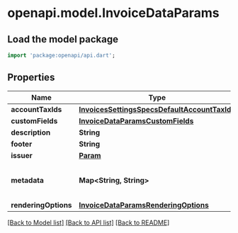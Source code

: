 # openapi.model.InvoiceDataParams

## Load the model package
```dart
import 'package:openapi/api.dart';
```

## Properties
Name | Type | Description | Notes
------------ | ------------- | ------------- | -------------
**accountTaxIds** | [**InvoicesSettingsSpecsDefaultAccountTaxIds**](InvoicesSettingsSpecsDefaultAccountTaxIds.md) |  | [optional] 
**customFields** | [**InvoiceDataParamsCustomFields**](InvoiceDataParamsCustomFields.md) |  | [optional] 
**description** | **String** |  | [optional] 
**footer** | **String** |  | [optional] 
**issuer** | [**Param**](Param.md) |  | [optional] 
**metadata** | **Map<String, String>** |  | [optional] [default to const {}]
**renderingOptions** | [**InvoiceDataParamsRenderingOptions**](InvoiceDataParamsRenderingOptions.md) |  | [optional] 

[[Back to Model list]](../README.md#documentation-for-models) [[Back to API list]](../README.md#documentation-for-api-endpoints) [[Back to README]](../README.md)


